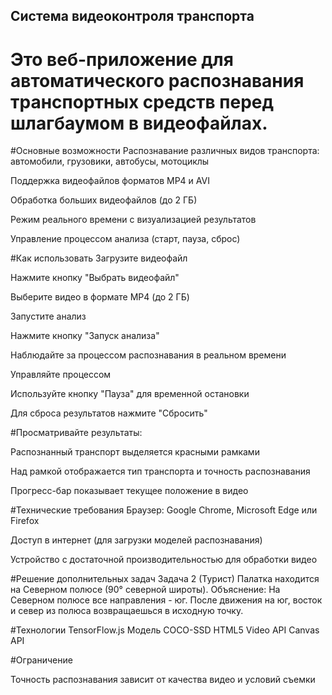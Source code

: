 ## Система видеоконтроля транспорта
# Это веб-приложение для автоматического распознавания транспортных средств перед шлагбаумом в видеофайлах.

#Основные возможности
Распознавание различных видов транспорта: автомобили, грузовики, автобусы, мотоциклы

Поддержка видеофайлов форматов MP4 и AVI

Обработка больших видеофайлов (до 2 ГБ)

Режим реального времени с визуализацией результатов

Управление процессом анализа (старт, пауза, сброс)

#Как использовать
Загрузите видеофайл

Нажмите кнопку "Выбрать видеофайл"

Выберите видео в формате MP4 (до 2 ГБ)

Запустите анализ

Нажмите кнопку "Запуск анализа"

Наблюдайте за процессом распознавания в реальном времени

Управляйте процессом

Используйте кнопку "Пауза" для временной остановки

Для сброса результатов нажмите "Сбросить"

#Просматривайте результаты:

Распознанный транспорт выделяется красными рамками

Над рамкой отображается тип транспорта и точность распознавания

Прогресс-бар показывает текущее положение в видео

#Технические требования
Браузер: Google Chrome, Microsoft Edge или Firefox

Доступ в интернет (для загрузки моделей распознавания)

Устройство с достаточной производительностью для обработки видео

#Решение дополнительных задач
Задача 2 (Турист)
Палатка находится на Северном полюсе (90° северной широты).
Объяснение: На Северном полюсе все направления - юг. После движения на юг, восток и север из полюса возвращаешься в исходную точку.


#Технологии
TensorFlow.js
Модель COCO-SSD
HTML5 Video API
Canvas API

#Ограничениe

Точность распознавания зависит от качества видео и условий съемки
